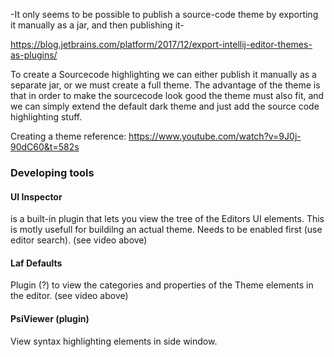 -It only seems to be possible to publish a source-code theme by exporting it manually as a jar, and then publishing it-

https://blog.jetbrains.com/platform/2017/12/export-intellij-editor-themes-as-plugins/



To create a Sourcecode highlighting we can either publish it manually as a
separate jar, or we must create a full theme. The advantage of the theme is
that in order to make the sourcecode look good the theme must also fit, and we
can simply extend the default dark theme and just add the source code
highlighting stuff.

Creating a theme reference:
https://www.youtube.com/watch?v=9J0j-90dC60&t=582s


### Developing tools

#### UI Inspector

is a built-in plugin that lets you view the tree of the Editors UI elements.
This is motly usefull for buildilng an actual theme. Needs to be enabled first
(use editor search). (see video above)

#### Laf Defaults

Plugin (?) to view the categories and properties of the Theme elements in the
editor. (see video above)


#### PsiViewer (plugin)

View syntax highlighting elements in side window.
